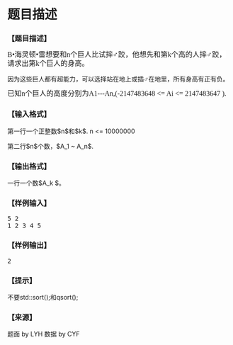 # 题目描述


<h3>
【题目描述】
</h3>
<p>
<span style="line-height:20px;background-color:white;font-family:serif;font-size:16px;font-weight:normal;">B•海灵顿•雷想要和n个巨人比试摔♂跤，他想先和第k个高的人摔♂跤，请求出第k个巨人的身高。<br/>
</span> 
</p>
<p>
因为这些巨人都有超能力，可以选择站在地上或插♂在地里，所有身高有正有负。
</p>
<p>
<span style="line-height:20px;background-color:white;font-family:serif;font-size:16px;font-weight:normal;">已知n个巨人的高度分别为A1---An,(-2147483648 &lt;= Ai &lt;= 2147483647 ).</span> 
</p>
<h3>
【输入格式】
</h3>
<p>
第一行一个正整数$n$和$k$. n &lt;= 10000000
</p>
<p>
第二行$n$个数，$A_1 ~ A_n$.
</p>
<h3>
【输出格式】
</h3>
<p>
一行一个数$A_k $。
</p>
<h3>
【样例输入】
</h3>
<pre>5 2
1 2 3 4 5
</pre>
<h3>
【样例输出】
</h3>
<pre>2
</pre>
<h3>
【提示】
</h3>
<p>
不要std::sort();和qsort();
</p>
<h3>
【来源】
</h3>
<p>
题面 by LYH 数据 by CYF
</p>
